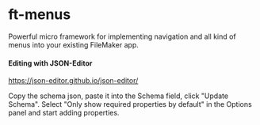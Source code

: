 # ft-menus



Powerful micro framework for implementing navigation and all kind of menus into your existing FileMaker app.



#### Editing with JSON-Editor

https://json-editor.github.io/json-editor/

Copy the schema json, paste it into the Schema field, click "Update Schema". Select "Only show required properties by default" in the Options panel and start adding properties. 

